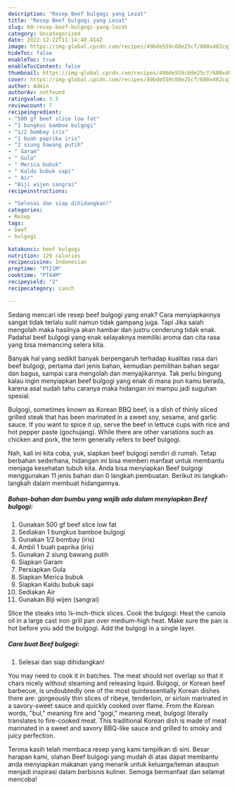 ```yaml
---
description: "Resep Beef bulgogi yang Lezat"
title: "Resep Beef bulgogi yang Lezat"
slug: 60-resep-beef-bulgogi-yang-lezat
category: Uncategorized
date: 2022-12-22T11:14:48.414Z
image: https://img-global.cpcdn.com/recipes/49bde559c60e25cf/680x482cq70/beef-bulgogi-foto-resep-utama.jpg
hideToc: false
enableToc: true
enableTocContent: false
thumbnail: https://img-global.cpcdn.com/recipes/49bde559c60e25cf/680x482cq70/beef-bulgogi-foto-resep-utama.jpg
cover: https://img-global.cpcdn.com/recipes/49bde559c60e25cf/680x482cq70/beef-bulgogi-foto-resep-utama.jpg
author: Admin
authorAv: notfound
ratingvalue: 3.5
reviewcount: 7
recipeingredient:
- "500 gf beef slice low fat"
- "1 bungkus bamboe bulgogi"
- "1/2 bombay iris"
- "1 buah paprika iris"
- "2 siung bawang putih"
- " Garam"
- " Gula"
- " Merica bubuk"
- " Kaldu bubuk sapi"
- " Air"
- "Biji wijen sangrai"
recipeinstructions:

- "Selesai dan siap dihidangkan!"
categories:
- Resep
tags:
- beef
- bulgogi

katakunci: beef bulgogi 
nutrition: 129 calories
recipecuisine: Indonesian
preptime: "PT21M"
cooktime: "PT44M"
recipeyield: "2"
recipecategory: Lunch

---
```



Sedang mencari ide resep beef bulgogi yang enak? Cara menyiapkannya sangat tidak terlalu sulit namun tidak gampang juga. Tapi Jika salah mengolah maka hasilnya akan hambar dan justru cenderung tidak enak. Padahal beef bulgogi yang enak selayaknya memiliki aroma dan cita rasa yang bisa memancing selera kita.


Banyak hal yang sedikit banyak berpengaruh terhadap kualitas rasa dari beef bulgogi, pertama dari jenis bahan, kemudian pemilihan bahan segar dan bagus, sampai cara mengolah dan menyajikannya. Tak perlu bingung kalau ingin menyiapkan beef bulgogi yang enak di mana pun kamu berada, karena asal sudah tahu caranya maka hidangan ini mampu jadi suguhan spesial.

Bulgogi, sometimes known as Korean BBQ beef, is a dish of thinly sliced grilled steak that has been marinated in a sweet soy, sesame, and garlic sauce. If you want to spice it up, serve the beef in lettuce cups with rice and hot pepper paste (gochujang). While there are other variations such as chicken and pork, the term generally refers to beef bulgogi.


Nah, kali ini kita coba, yuk, siapkan beef bulgogi sendiri di rumah. Tetap berbahan sederhana, hidangan ini bisa memberi manfaat untuk membantu menjaga kesehatan tubuh kita. Anda bisa menyiapkan Beef bulgogi menggunakan 11 jenis bahan dan 0 langkah pembuatan. Berikut ini langkah-langkah dalam membuat hidangannya.

<!--inarticleads1-->

##### Bahan-bahan dan bumbu yang wajib ada dalam menyiapkan Beef bulgogi:

1. Gunakan 500 gf beef slice low fat
1. Sediakan 1 bungkus bamboe bulgogi
1. Gunakan 1/2 bombay (iris)
1. Ambil 1 buah paprika (iris)
1. Gunakan 2 siung bawang putih
1. Siapkan  Garam
1. Persiapkan  Gula
1. Siapkan  Merica bubuk
1. Siapkan  Kaldu bubuk sapi
1. Sediakan  Air
1. Gunakan Biji wijen (sangrai)


Slice the steaks into ¼-inch-thick slices. Cook the bulgogi: Heat the canola oil in a large cast iron grill pan over medium-high heat. Make sure the pan is hot before you add the bulgogi. Add the bulgogi in a single layer. 

<!--inarticleads2-->

##### Cara buat Beef bulgogi:


1. Selesai dan siap dihidangkan!

You may need to cook it in batches. The meat should not overlap so that it chars nicely without steaming and releasing liquid. Bulgogi, or Korean beef barbecue, is undoubtedly one of the most quintessentially Korean dishes there are: gorgeously thin slices of ribeye, tenderloin, or sirloin marinated in a savory-sweet sauce and quickly cooked over flame. From the Korean words, &#34;bul,&#34; meaning fire and &#34;gogi,&#34; meaning meat, bulgogi literally translates to fire-cooked meat. This traditional Korean dish is made of meat marinated in a sweet and savory BBQ-like sauce and grilled to smoky and juicy perfection. 

Terima kasih telah membaca resep yang kami tampilkan di sini. Besar harapan kami, olahan Beef bulgogi yang mudah di atas dapat membantu anda menyiapkan makanan yang menarik untuk keluarga/teman ataupun menjadi inspirasi dalam berbisnis kuliner. Semoga bermanfaat dan selamat mencoba!
